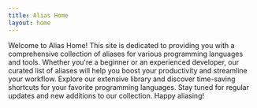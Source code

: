```yaml
---
title: Alias Home
layout: home
---
```


Welcome to Alias Home! This site is dedicated to providing you with a comprehensive collection of aliases for various programming languages and tools. Whether you're a beginner or an experienced developer, our curated list of aliases will help you boost your productivity and streamline your workflow. Explore our extensive library and discover time-saving shortcuts for your favorite programming languages. Stay tuned for regular updates and new additions to our collection. Happy aliasing!
